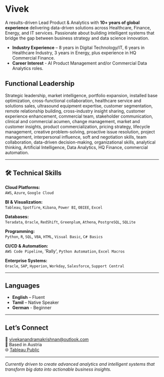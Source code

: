 # Vivek

A results-driven Lead Product & Analytics with **10+ years of global experience** delivering data-driven solutions across Healthcare, Finance, Energy, and IT services. Passionate about building intelligent systems that bridge the gap between business strategy and data science innovation.

- **Industry Experience** – 8 years in Digital Technology/IT, 6 years in Healthcare Industry, 3 years in Energy, plus experience in HQ Commercial Finance.
- **Career Interest** - AI Product Management and/or Commercial Data Analytics roles.

## Functional Leadership

Strategic leadership, market intelligence, portfolio expansion, installed base optimization, cross-functional collaboration, healthcare service and solutions sales, ultrasound equipment expertise, customer segmentation, remote relationship building, cross-industry insight sharing, customer experience enhancement, commercial team, stakeholder communication, clinical and commercial acumen, change management, market and customer insights, product commercialization, pricing strategy, lifecycle management, creative problem-solving, proactive issue resolution, project management, interpersonal influence, soft and negotiation skills, team collaboration, data-driven decision-making, organizational skills, analytical thinking, Artificial Intelligence, Data Analytics, HQ Finance, commercial automation. 

---

## 🛠️ Technical Skills

**Cloud Platforms:**  
`AWS`, `Azure`, `Google Cloud`  

**BI & Visualization:**  
`Tableau`, `Spotfire`, `Kibana`, `Power BI`, `OBIEE`, `Excel`  

**Databases:**  
`Teradata`, `Oracle`, `RedShift`, `Greenplum`, `Athena`, `PostgreSQL`, `SQLite`  

**Programming:**  
`Python`, `R`, `SQL`, `VBA`, `HTML`, `Visual Basic`, `C# Basics`  

**CI/CD & Automation:**  
`AWS Code Pipeline`, 'Rally', `Python Automation`, `Excel Macros`  

**Enterprise Systems:**  
`Oracle`, `SAP`, `Hyperion`, `Workday`, `Salesforce`, `Support Central`

---

## Languages

- **English** – Fluent  
- **Tamil** – Native Speaker
- **German** - Beginner
---

## Let’s Connect

📧 [vivekanandramakrishnan@outlook.com](mailto:vivekanandramakrishnan@outlook.com)  
📍 Based in Austria  
🌐 [Tableau Public](https://public.tableau.com/app/profile/vivekanand4623/vizzes)

---

*Currently driven to create advanced analytics and intelligent systems that transform big data into actionable business insights.*
